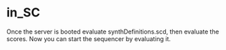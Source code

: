 # in_SC
Once the server is booted evaluate synthDefinitions.scd, then evaluate the scores.
Now you can start the sequencer by evaluating it.
